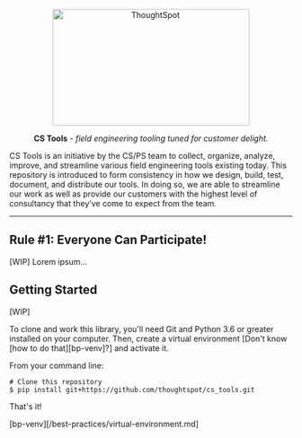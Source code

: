 <p align="center">
  <a href="https://www.thoughtspot.com/">
    <img width="350" height="208" src="https://raw.githubusercontent.com/thoughtspot/cs_tools/repo-refactor/docs/img/logo_black.svg?token=ADMI6NPEWE7ZDGUQMPFLGUC7HWK5E" alt='ThoughtSpot'>
  </a>
</p>

<p align="center"><strong>CS Tools</strong> <em>- field engineering tooling tuned for
customer delight.</em></p>

CS Tools is an initiative by the CS/PS team to collect, organize, analyze, improve, and
streamline various field engineering tools existing today. This repository is introduced
to form consistency in how we design, build, test, document, and distribute our tools.
In doing so, we are able to streamline our work as well as provide our customers with
the highest level of consultancy that they’ve come to expect from the team.

---

## Rule #1: Everyone Can Participate!

[WIP] Lorem ipsum...

## Getting Started

[WIP]

To clone and work this library, you'll need Git and Python 3.6 or greater installed on
your computer. Then, create a virtual environment [Don't know 
[how to do that][bp-venv]?] and activate it.

From your command line:
```console
# Clone this repository
$ pip install git+https://github.com/thoughtspot/cs_tools.git
```

That's it!

[bp-venv][/best-practices/virtual-environment.md]
